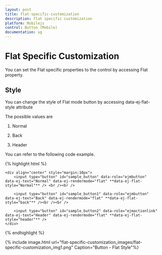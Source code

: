 ```yaml
---
layout: post
title: flat-specific-customization
description: flat specific customization
platform: Mobilejs
control: Button (Mobile)
documentation: ug
---
```


# Flat Specific Customization

You can set the Flat specific properties to the control by accessing Flat property.

## Style

You can change the style of Flat mode button by accessing data-ej-flat-style attribute 

The possible values are

1. Normal

2. Back

3. Header

You can refer to the following code example.

{% highlight html %}


    <div align="center" style="margin:10px">
        <input type="button" id="sample_button" data-role="ejmbutton" data-ej-text="Normal" data-ej-rendermode="flat" **data-ej-flat-style="Normal"** /> <br /><br />

        <input type="button" id="sample_button1" data-role="ejmbutton" data-ej-text="Back" data-ej-rendermode="flat" **data-ej-flat-style="back"** /><br /><br />

        <input type="button" id="sample_button2" data-role="ejmactionlink" data-ej-text="Header" data-ej-rendermode="flat" **data-ej-flat-style="header"** />
    </div>



{% endhighlight %}



{% include image.html url="flat-specific-customization_images/flat-specific-customization_img1.png" Caption="Button - Flat Style"%}

